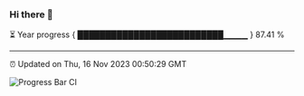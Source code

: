 ### Hi there 👋

⏳ Year progress { ██████████████████████████▁▁▁▁ } 87.41 %

---

⏰ Updated on Thu, 16 Nov 2023 00:50:29 GMT

![Progress Bar CI](https://github.com/liununu/liununu/workflows/Progress%20Bar%20CI/badge.svg)
